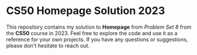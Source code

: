 # CS50 Homepage Solution 2023

This repository contains my solution to **Homepage** from _Problem Set 8_ from the **CS50** course in 2023.
Feel free to explore the code and use it as a reference for your own projects. If you have any questions or suggestions, please don't hesitate to reach out.
